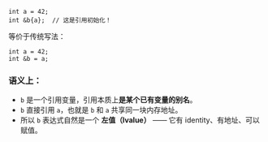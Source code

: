 ```
int a = 42;
int &b{a};  // 这是引用初始化！
```
等价于传统写法：
```
int a = 42;
int &b = a;
```

### 语义上：
- `b` 是一个引用变量，引用本质上**是某个已有变量的别名**。
- `b` 直接引用 `a`，也就是 `b` 和 `a` 共享同一块内存地址。
- 所以 `b` 表达式自然是一个 **左值（lvalue）** —— 它有 identity、有地址、可以赋值。

